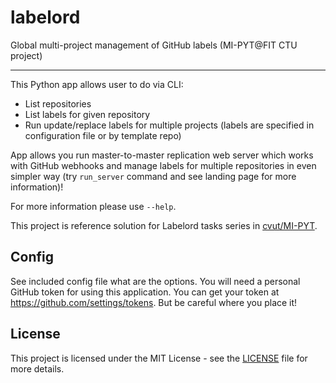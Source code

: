 # labelord

Global multi-project management of GitHub labels (MI-PYT@FIT CTU project)

----

This Python app allows user to do via CLI:

* List repositories
* List labels for given repository
* Run update/replace labels for multiple projects (labels are specified in configuration file or by template repo)

App allows you run master-to-master replication web server which works with GitHub webhooks and manage labels for multiple repositories in even simpler way (try `run_server` command and see landing page for more information)!


For more information please use `--help`.

This project is reference solution for Labelord tasks series in [cvut/MI-PYT](https://github.com/cvut/MI-PYT).

## Config

See included config file what are the options. You will need a personal GitHub token for using this application. You can get your token at https://github.com/settings/tokens. But be careful where you place it!


## License

This project is licensed under the MIT License - see the [LICENSE](LICENSE) file for more details.
